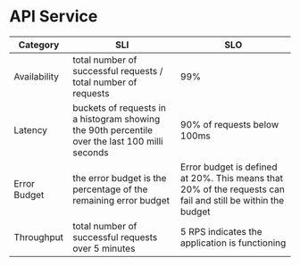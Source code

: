 # API Service

| Category     | SLI | SLO                                                                                                         |
|--------------|-----|-------------------------------------------------------------------------------------------------------------|
| Availability | total number of successful requests / total number of requests    | 99%                                                                                                         |
| Latency      | buckets of requests in a histogram showing the 90th percentile over the last 100 milli seconds    | 90% of requests below 100ms                                                                                 |
| Error Budget | the error budget is the percentage of the remaining error budget    | Error budget is defined at 20%. This means that 20% of the requests can fail and still be within the budget |
| Throughput   | total number of successful requests over 5 minutes    | 5 RPS indicates the application is functioning                                                              |
